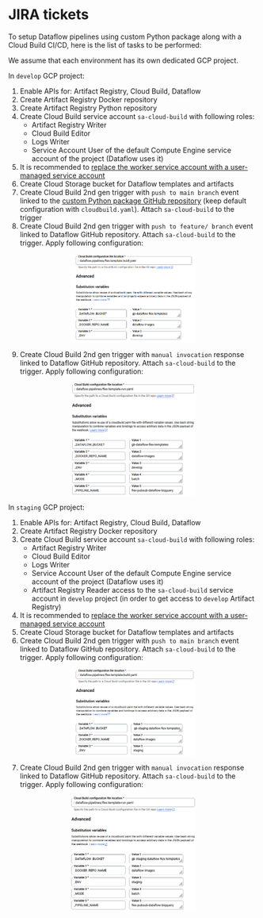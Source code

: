 # JIRA tickets
To setup Dataflow pipelines using custom Python package along with a Cloud Build CI/CD, here is the list of tasks to be performed:

We assume that each environment has its own dedicated GCP project.

In `develop` GCP project:
1. Enable APIs for: Artifact Registry, Cloud Build, Dataflow
2. Create Artifact Registry Docker repository
3. Create Artifact Registry Python repository
4. Create Cloud Build service account `sa-cloud-build` with following roles:
    - Artifact Registry Writer
    - Cloud Build Editor
    - Logs Writer
    - Service Account User of the default Compute Engine service account of the project (Dataflow uses it)
5. It is recommended to [replace the worker service account with a user-managed service account](https://cloud.google.com/dataflow/docs/concepts/security-and-permissions#permissions)
6. Create Cloud Storage bucket for Dataflow templates and artifacts
7. Create Cloud Build 2nd gen trigger with `push to main branch` event linked to the [custom Python package GitHub repository](https://github.com/gregoireborel/gborelpy) (keep default configuration with `cloudbuild.yaml`). Attach `sa-cloud-build` to the trigger
8. Create Cloud Build 2nd gen trigger with `push to feature/ branch` event linked to Dataflow GitHub repository.  Attach `sa-cloud-build` to the trigger. Apply following configuration:

[<img src="img/develop_trigger_build.png/" width="50%" height="50%" style=" display: block;margin-left: auto;margin-right: auto;">]()

9. Create Cloud Build 2nd gen trigger with `manual invocation` response linked to Dataflow GitHub repository.  Attach `sa-cloud-build` to the trigger. Apply following configuration:

[<img src="img/develop_trigger_run.png/" width="50%" height="50%" style=" display: block;margin-left: auto;margin-right: auto;">]()

In `staging` GCP project:
1. Enable APIs for: Artifact Registry, Cloud Build, Dataflow
2. Create Artifact Registry Docker repository
3. Create Cloud Build service account `sa-cloud-build` with following roles:
    - Artifact Registry Writer
    - Cloud Build Editor
    - Logs Writer
    - Service Account User of the default Compute Engine service account of the project (Dataflow uses it)
    - Artifact Registry Reader access to the `sa-cloud-build` service account in `develop` project (in order to get access to `develop` Artifact Registry)
4. It is recommended to [replace the worker service account with a user-managed service account](https://cloud.google.com/dataflow/docs/concepts/security-and-permissions#permissions)
5. Create Cloud Storage bucket for Dataflow templates and artifacts
6. Create Cloud Build 2nd gen trigger with `push to main branch` event linked to Dataflow GitHub repository. Attach `sa-cloud-build` to the trigger. Apply following configuration:

[<img src="img/staging_trigger_build.png/" width="50%" height="50%" style=" display: block;margin-left: auto;margin-right: auto;">]()

7. Create Cloud Build 2nd gen trigger with `manual invocation` response linked to Dataflow GitHub repository. Attach `sa-cloud-build` to the trigger. Apply following configuration:

[<img src="img/staging_trigger_run.png/" width="50%" height="50%" style=" display: block;margin-left: auto;margin-right: auto;">]()
